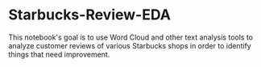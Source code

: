# Starbucks-Review-EDA
This notebook's goal is to use Word Cloud and other text analysis tools to analyze customer reviews of various Starbucks shops in order to identify things that need improvement.
